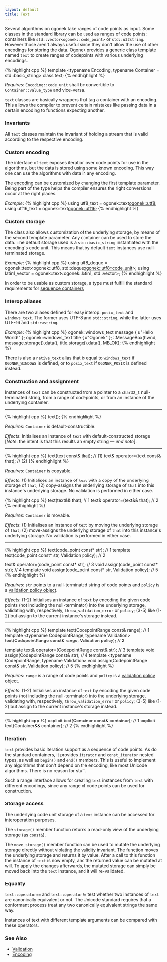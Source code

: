 ```yaml
---
layout: default
title: Text
---
```


Several algorithms on ogonek take ranges of code points as input. Some classes
in the standard library can be used as ranges of code points: containers like
`std::vector<ogonek::code_point>` or `std::u32string`. However those aren't
always useful since they don't allow the use of other encodings for storing the
data. Ogonek provides a generic class template named `text` to create ranges of
codepoints with various underlying encodings.

{% highlight cpp %}
template <typename Encoding,
          typename Container = std::basic_string<typename Encoding::code_unit>>
class text;
{% endhighlight %}

*Requires*: `Encoding::code_unit` shall be convertible to
`Container::value_type` and vice-versa.

`text` classes are basically wrappers that tag a container with an encoding.
This allows the compiler to prevent certain mistakes like passing data in a
certain encoding to functions expecting another.

### Invariants

All `text` classes maintain the invariant of holding a stream that is valid
according to the respective encoding.

### Custom encoding

The interface of `text` exposes iteration over code points for use in the
algorithms, but the data is stored using some known encoding. This way one can
use the algorithms with data in any encoding.

The [encoding] can be customized by changing the first template parameter. Being
part of the type helps the compiler ensures the right conversions occur at the
right places.

*Example*:
{% highlight cpp %}
using utf8_text = ogonek::text<ogonek::utf8>;
using utf16_text = ogonek::text<ogonek::utf16>;
{% endhighlight %}

### Custom storage

The class also allows customization of the underlying storage, by means of the
second template parameter. Any container can be used to store the data. The
default storage used is a `std::basic_string` instantiated with the encoding's
code unit. This means that by default `text` instances use null-terminated
storage.

*Example*:
{% highlight cpp %}
using utf8_deque = ogonek::text<ogonek::utf8, std::deque<ogonek::utf8::code_unit>>;
using latin1_vector = ogonek::text<ogonek::latin1, std::vector<char>>;
{% endhighlight %}

In order to be usable as custom storage, a type must fulfill the standard
requirements for [sequence containers].

 [sequence containers]: http://en.cppreference.com/w/cpp/concept/SequenceContainer

### Interop aliases

There are two aliases defined for easy interop: `posix_text` and `windows_text`.
The former uses UTF-8 and `std::string`, while the latter uses UTF-16 and
`std::wstring`.

*Example*:
{% highlight cpp %}
ogonek::windows_text message { u"Hello World!" };
ogonek::windows_text title { u"Ogonek" };
::MessageBox(hwnd, message.storage().data(), title.storage().data(), MB_OK);
{% endhighlight %}

There is also a `native_text` alias that is equal to `windows_text` if
`OGONEK_WINDOWS` is defined, or to `posix_text` if `OGONEK_POSIX` is defined
instead.

### Construction and assignment

Instances of `text` can be constructed from a pointer to a `char32_t`
null-terminated string, from a range of codepoints, or from an instance of the
underlying container.

---

{% highlight cpp %}
text();
{% endhighlight %}

*Requires*: `Container` is default-constructible.

*Effects*: Initialises an instance of `text` with default-constructed storage
\[*Note*: the intent is that this results an empty string &mdash; *end note*].

---

{% highlight cpp %}
text(text const& that); // (1)
text& operator=(text const& that); // (2)
{% endhighlight %}

*Requires*: `Container` is copyable.

*Effects*: (1) Initialises an instance of `text` with a copy of the underlying
storage of `that`; (2) copy-assigns the underlying storage of `that` into this
instance's underlying storage. No validation is performed in either case.

{% highlight cpp %}
text(text&& that); // 1
text& operator=(text&& that); // 2
{% endhighlight %}

*Requires*: `Container` is movable.

*Effects*: (1) Initialises an instance of `text` by moving the underlying
storage of `that`; (2) move-assigns the underlying storage of `that` into this
instance's underlying storage. No validation is performed in either case.

---

{% highlight cpp %}
text(code_point const* str); // 1
template <typename Validation>
text(code_point const* str, Validation policy); // 2

text& operator=(code_point const* str); // 3
void assign(code_point const* str); // 4
template <typename Validation>
void assign(code_point const* str, Validation policy); // 5
{% endhighlight %}

*Requires*: `str` points to a null-terminated string of code points and `policy`
is a [validation policy object][validation].

*Effects*: (1-2) Initialises an instance of `text` by encoding the given code
points (not including the null-terminator) into the underlying storage,
validating with, respectively, `throw_validation_error` or `policy`;
(3-5) like (1-2) but assign to the current instance's storage instead.

---

{% highlight cpp %}
template <typename CodepointRange>
text(CodepointRange const& range); // 1
template <typename CodepointRange, typename Validation>
text(CodepointRange const& range, Validation policy); // 2

template <typename CodepointRange>
text& operator=(CodepointRange const& str); // 3
template <typename CodepointRange>
void assign(CodepointRange const& str); // 4
template <typename CodepointRange, typename Validation>
void assign(CodepointRange const& str, Validation policy); // 5
{% endhighlight %}

*Requires*: `range` is a range of code points and `policy` is a [validation
policy object][validation].

*Effects*: (1-2) Initialises an instance of `text` by encoding the given code
points (not including the null-terminator) into the underlying storage,
validating with, respectively, `throw_validation_error` or `policy`; (3-5)
like (1-2) but assign to the current instance's storage instead.

---

{% highlight cpp %}
explicit text(Container const& container); // 1
explicit text(Container&& container); // 2
{% endhighlight %}

### Iteration

`text` provides basic iteration support as a sequence of code points. As do the
standard containers, it provides `iterator` and `const_iterator` nested types,
as well as `begin()` and `end()` members. This is useful to implement any
algorithms that don't depend on the encoding, like most Unicode algorithms.
There is no reason for stuff.

Such a range interface allows for creating `text` instances from `text` with
different encodings, since any range of code points can be used for construction.

### Storage access

The underlying code unit storage of a `text` instance can be accessed for
interoperation purposes.

The `storage()` member function returns a read-only view of the underlying
storage (as `const&`).

The `move_storage()` member function can be used to mutate the underlying
storage directly without violating the validity invariant. The function moves
the underlying storage and returns it by value. After a call to this function
the instance of `text` is now empty, and the returned value can be mutated at
will. To apply the changes afterwards, the mutated storage can simply be
moved back into the `text` instance, and it will re-validated.

### Equality

`text::operator==` and `text::operator!=` test whether two instances of `text`
are canonically equivalent or not. The Unicode standard requires that a
conformant process treat any two canonically equivalent strings the same way.

Instances of text with different template arguments can be compared with these
operators.

### See Also

- [Validation][validation]
- [Encoding][encoding]

 [validation]: validation.html
 [encoding]: encoding.html

